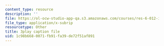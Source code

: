 ```yaml
---
content_type: resource
description: ''
file: https://ol-ocw-studio-app-qa.s3.amazonaws.com/courses/res-6-012-introduction-to-probability-spring-2018/1c98b6680071fb91fa39de72f51af891_Bj3sA7vGpYo.srt
file_type: application/x-subrip
resourcetype: Other
title: 3play caption file
uid: 1c98b668-0071-fb91-fa39-de72f51af891
---
```

